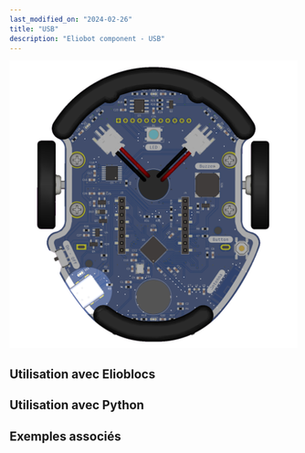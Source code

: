 ```yaml
---
last_modified_on: "2024-02-26"
title: "USB"
description: "Eliobot component - USB"
---
```



![Eliobot USB port](<../../static/img/eliobot/usb/Eliobot - USB.png>)

## Utilisation avec Elioblocs

## Utilisation avec Python

## Exemples associés
